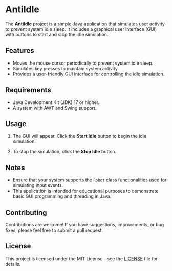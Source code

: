 # AntiIdle

The **AntiIdle** project is a simple Java application that simulates user activity to prevent system idle sleep. It includes a graphical user interface (GUI) with buttons to start and stop the idle simulation.

## Features

- Moves the mouse cursor periodically to prevent system idle sleep.
- Simulates key presses to maintain system activity.
- Provides a user-friendly GUI interface for controlling the idle simulation.

## Requirements

- Java Development Kit (JDK) 17 or higher.
- A system with AWT and Swing support.

## Usage

1. The GUI will appear. Click the **Start Idle** button to begin the idle simulation.

2. To stop the simulation, click the **Stop Idle** button.

## Notes

- Ensure that your system supports the `Robot` class functionalities used for simulating input events.
- This application is intended for educational purposes to demonstrate basic GUI programming and threading in Java.

## Contributing

Contributions are welcome! If you have suggestions, improvements, or bug fixes, please feel free to submit a pull request.

## License

This project is licensed under the MIT License - see the [LICENSE](LICENSE.md) file for details.
